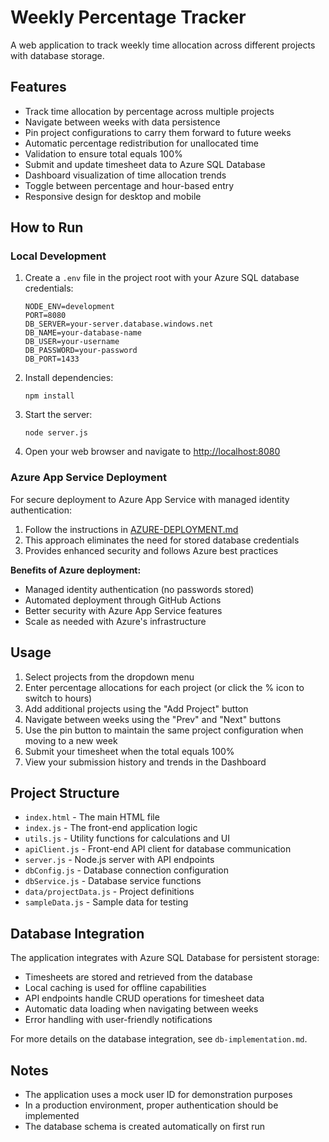# Weekly Percentage Tracker

A web application to track weekly time allocation across different projects with database storage.

## Features

- Track time allocation by percentage across multiple projects
- Navigate between weeks with data persistence
- Pin project configurations to carry them forward to future weeks
- Automatic percentage redistribution for unallocated time
- Validation to ensure total equals 100%
- Submit and update timesheet data to Azure SQL Database
- Dashboard visualization of time allocation trends
- Toggle between percentage and hour-based entry
- Responsive design for desktop and mobile

## How to Run

### Local Development

1. Create a `.env` file in the project root with your Azure SQL database credentials:
   ```
   NODE_ENV=development
   PORT=8080
   DB_SERVER=your-server.database.windows.net
   DB_NAME=your-database-name
   DB_USER=your-username
   DB_PASSWORD=your-password
   DB_PORT=1433
   ```

2. Install dependencies:
   ```
   npm install
   ```

3. Start the server:
   ```
   node server.js
   ```

4. Open your web browser and navigate to [http://localhost:8080](http://localhost:8080)

### Azure App Service Deployment

For secure deployment to Azure App Service with managed identity authentication:

1. Follow the instructions in [AZURE-DEPLOYMENT.md](AZURE-DEPLOYMENT.md)
2. This approach eliminates the need for stored database credentials
3. Provides enhanced security and follows Azure best practices

**Benefits of Azure deployment:**
- Managed identity authentication (no passwords stored)
- Automated deployment through GitHub Actions
- Better security with Azure App Service features
- Scale as needed with Azure's infrastructure

## Usage

1. Select projects from the dropdown menu
2. Enter percentage allocations for each project (or click the % icon to switch to hours)
3. Add additional projects using the "Add Project" button
4. Navigate between weeks using the "Prev" and "Next" buttons
5. Use the pin button to maintain the same project configuration when moving to a new week
6. Submit your timesheet when the total equals 100%
7. View your submission history and trends in the Dashboard

## Project Structure

- `index.html` - The main HTML file
- `index.js` - The front-end application logic
- `utils.js` - Utility functions for calculations and UI
- `apiClient.js` - Front-end API client for database communication
- `server.js` - Node.js server with API endpoints
- `dbConfig.js` - Database connection configuration
- `dbService.js` - Database service functions
- `data/projectData.js` - Project definitions
- `sampleData.js` - Sample data for testing

## Database Integration

The application integrates with Azure SQL Database for persistent storage:

- Timesheets are stored and retrieved from the database
- Local caching is used for offline capabilities
- API endpoints handle CRUD operations for timesheet data
- Automatic data loading when navigating between weeks
- Error handling with user-friendly notifications

For more details on the database integration, see `db-implementation.md`.

## Notes

- The application uses a mock user ID for demonstration purposes
- In a production environment, proper authentication should be implemented
- The database schema is created automatically on first run